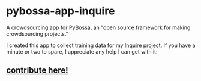 pybossa-app-inquire
===================

A crowdsourcing app for [PyBossa](http://pybossa.com/), an "open source framework for making crowdsourcing projects."

I created this app to collect training data for my [Inquire](https://github.com/jcelliott/inquire) project. If you have a minute or two to spare, I appreciate any help I can get with it:

[contribute here!](http://crowd.exathread.com/app/inquire/newtask)
------------------
